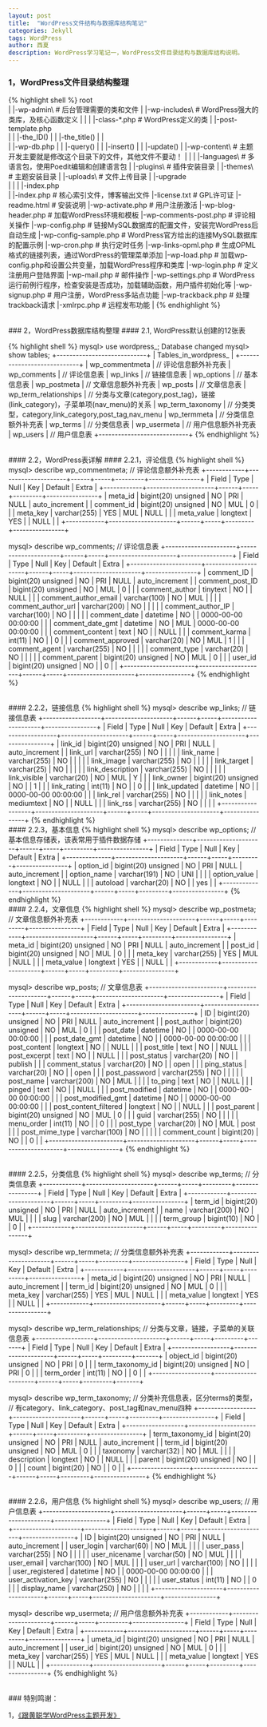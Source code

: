 ```yaml
---
layout: post
title:  "WordPress文件结构与数据库结构笔记"
categories: Jekyll
tags: WordPress
author: 西夏
description: WordPress学习笔记一，WordPress文件目录结构与数据库结构说明。
---
```

### 1，WordPress文件目录结构整理
{% highlight shell %}
   root\
    |
    |-wp-admin\             # 后台管理需要的类和文件
    |
    |-wp-includes\          # WordPress强大的类库，及核心函数定义
    |  |
    |  |-class-*.php        # WordPress定义的类
    |  |-post-template.php  
    |  |  |-the_ID()
    |  |  |-the_title()
    |  |           
    |  |-wp-db.php
    |  |  |-query()
    |  |  |-insert()
    |  |  |-update()
    |
    |-wp-content\            # 主题开发主要就是修改这个目录下的文件，其他文件不要动！
    |  |
    |  |-languages\          # 多语言包，使用Poedit编辑和创建语言包
    |  |-plugins\            # 插件安装目录
    |  |-themes\             # 主题安装目录
    |  |-uploads\            # 文件上传目录
    |  |-upgrade\
    |  |
    |  |-index.php       
    |
    |-index.php              # 核心索引文件，博客输出文件
    |-license.txt            # GPL许可证
    |-readme.html            # 安装说明
    |-wp-activate.php        # 用户注册激活
    |-wp-blog-header.php     # 加载WordPress环境和模板
    |-wp-comments-post.php   # 评论相关操作
    |-wp-config.php          # 链接MySQL数据库的配置文件，安装完WordPress后自动生成
    |-wp-config-sample.php   # WordPress官方给出的连接MySQL数据库的配置示例
    |-wp-cron.php            # 执行定时任务
    |-wp-links-opml.php      # 生成OPML格式的链接列表，通过WordPress的管理菜单添加
    |-wp-load.php            # 加载wp-config.php和设置公共变量，加载WordPress程序和类库
    |-wp-login.php           # 定义注册用户登陆界面
    |-wp-mail.php            # 邮件操作
    |-wp-settings.php        # WordPress运行前例行程序，检查安装是否成功，加载辅助函数，用户插件初始化等
    |-wp-signup.php          # 用户注册，WordPress多站点功能
    |-wp-trackback.php       # 处理trackback请求
    |-xmlrpc.php             # 远程发布功能
    |
{% endhighlight %}


<br/>
### 2，WordPress数据库结构整理
#### 2.1, WordPress默认创建的12张表

{% highlight shell %}
mysql> use wordpress_;
Database changed
mysql> show tables;
+----------------------------+
| Tables_in_wordpress_       |
+----------------------------+
| wp_commentmeta             |  // 评论信息额外补充表
| wp_comments                |  // 评论信息表
| wp_links                   |  // 链接信息表
| wp_options                 |  // 基本信息表
| wp_postmeta                |  // 文章信息额外补充表
| wp_posts                   |  // 文章信息表
| wp_term_relationships      |  // 分类与文章(category,post_tag)，链接(link_category)，子菜单项(nav_menu)的关系
| wp_term_taxonomy           |  // 分类类型，category,link_category,post_tag,nav_menu
| wp_termmeta                |  // 分类信息额外补充表
| wp_terms                   |  // 分类信息表
| wp_usermeta                |  // 用户信息额外补充表
| wp_users                   |  // 用户信息表
+----------------------------+
{% endhighlight %}

<br/>
#### 2.2，WordPress表详解
#### 2.2.1，评论信息
{% highlight shell %}
mysql> describe wp_commentmeta;         // 评论信息额外补充表
+------------+---------------------+------+-----+---------+----------------+
| Field      | Type                | Null | Key | Default | Extra          |
+------------+---------------------+------+-----+---------+----------------+
| meta_id    | bigint(20) unsigned | NO   | PRI | NULL    | auto_increment |
| comment_id | bigint(20) unsigned | NO   | MUL | 0       |                |
| meta_key   | varchar(255)        | YES  | MUL | NULL    |                |
| meta_value | longtext            | YES  |     | NULL    |                |
+------------+---------------------+------+-----+---------+----------------+

mysql> describe wp_comments;            // 评论信息表
+----------------------+---------------------+------+-----+---------------------+----------------+
| Field                | Type                | Null | Key | Default             | Extra          |
+----------------------+---------------------+------+-----+---------------------+----------------+
| comment_ID           | bigint(20) unsigned | NO   | PRI | NULL                | auto_increment |
| comment_post_ID      | bigint(20) unsigned | NO   | MUL | 0                   |                |
| comment_author       | tinytext            | NO   |     | NULL                |                |
| comment_author_email | varchar(100)        | NO   | MUL |                     |                |
| comment_author_url   | varchar(200)        | NO   |     |                     |                |
| comment_author_IP    | varchar(100)        | NO   |     |                     |                |
| comment_date         | datetime            | NO   |     | 0000-00-00 00:00:00 |                |
| comment_date_gmt     | datetime            | NO   | MUL | 0000-00-00 00:00:00 |                |
| comment_content      | text                | NO   |     | NULL                |                |
| comment_karma        | int(11)             | NO   |     | 0                   |                |
| comment_approved     | varchar(20)         | NO   | MUL | 1                   |                |
| comment_agent        | varchar(255)        | NO   |     |                     |                |
| comment_type         | varchar(20)         | NO   |     |                     |                |
| comment_parent       | bigint(20) unsigned | NO   | MUL | 0                   |                |
| user_id              | bigint(20) unsigned | NO   |     | 0                   |                |
+----------------------+---------------------+------+-----+---------------------+----------------+
{% endhighlight %}


<br/>
#### 2.2.2，链接信息
{% highlight shell %}
mysql> describe wp_links;               // 链接信息表
+------------------+---------------------+------+-----+---------------------+----------------+
| Field            | Type                | Null | Key | Default             | Extra          |
+------------------+---------------------+------+-----+---------------------+----------------+
| link_id          | bigint(20) unsigned | NO   | PRI | NULL                | auto_increment |
| link_url         | varchar(255)        | NO   |     |                     |                |
| link_name        | varchar(255)        | NO   |     |                     |                |
| link_image       | varchar(255)        | NO   |     |                     |                |
| link_target      | varchar(25)         | NO   |     |                     |                |
| link_description | varchar(255)        | NO   |     |                     |                |
| link_visible     | varchar(20)         | NO   | MUL | Y                   |                |
| link_owner       | bigint(20) unsigned | NO   |     | 1                   |                |
| link_rating      | int(11)             | NO   |     | 0                   |                |
| link_updated     | datetime            | NO   |     | 0000-00-00 00:00:00 |                |
| link_rel         | varchar(255)        | NO   |     |                     |                |
| link_notes       | mediumtext          | NO   |     | NULL                |                |
| link_rss         | varchar(255)        | NO   |     |                     |                |
+------------------+---------------------+------+-----+---------------------+----------------+
{% endhighlight %}


<br/>
#### 2.2.3，基本信息
{% highlight shell %}
mysql> describe wp_options;             // 基本信息存储表，该表常用于插件数据存储
+--------------+---------------------+------+-----+---------+----------------+
| Field        | Type                | Null | Key | Default | Extra          |
+--------------+---------------------+------+-----+---------+----------------+
| option_id    | bigint(20) unsigned | NO   | PRI | NULL    | auto_increment |
| option_name  | varchar(191)        | NO   | UNI |         |                |
| option_value | longtext            | NO   |     | NULL    |                |
| autoload     | varchar(20)         | NO   |     | yes     |                |
+--------------+---------------------+------+-----+---------+----------------+
{% endhighlight %}

<br/>
#### 2.2.4，文章信息
{% highlight shell %}
mysql> describe wp_postmeta;            // 文章信息额外补充表
+------------+---------------------+------+-----+---------+----------------+
| Field      | Type                | Null | Key | Default | Extra          |
+------------+---------------------+------+-----+---------+----------------+
| meta_id    | bigint(20) unsigned | NO   | PRI | NULL    | auto_increment |
| post_id    | bigint(20) unsigned | NO   | MUL | 0       |                |
| meta_key   | varchar(255)        | YES  | MUL | NULL    |                |
| meta_value | longtext            | YES  |     | NULL    |                |
+------------+---------------------+------+-----+---------+----------------+

mysql> describe wp_posts;               // 文章信息表
+-----------------------+---------------------+------+-----+---------------------+----------------+
| Field                 | Type                | Null | Key | Default             | Extra          |
+-----------------------+---------------------+------+-----+---------------------+----------------+
| ID                    | bigint(20) unsigned | NO   | PRI | NULL                | auto_increment |
| post_author           | bigint(20) unsigned | NO   | MUL | 0                   |                |
| post_date             | datetime            | NO   |     | 0000-00-00 00:00:00 |                |
| post_date_gmt         | datetime            | NO   |     | 0000-00-00 00:00:00 |                |
| post_content          | longtext            | NO   |     | NULL                |                |
| post_title            | text                | NO   |     | NULL                |                |
| post_excerpt          | text                | NO   |     | NULL                |                |
| post_status           | varchar(20)         | NO   |     | publish             |                |
| comment_status        | varchar(20)         | NO   |     | open                |                |
| ping_status           | varchar(20)         | NO   |     | open                |                |
| post_password         | varchar(255)        | NO   |     |                     |                |
| post_name             | varchar(200)        | NO   | MUL |                     |                |
| to_ping               | text                | NO   |     | NULL                |                |
| pinged                | text                | NO   |     | NULL                |                |
| post_modified         | datetime            | NO   |     | 0000-00-00 00:00:00 |                |
| post_modified_gmt     | datetime            | NO   |     | 0000-00-00 00:00:00 |                |
| post_content_filtered | longtext            | NO   |     | NULL                |                |
| post_parent           | bigint(20) unsigned | NO   | MUL | 0                   |                |
| guid                  | varchar(255)        | NO   |     |                     |                |
| menu_order            | int(11)             | NO   |     | 0                   |                |
| post_type             | varchar(20)         | NO   | MUL | post                |                |
| post_mime_type        | varchar(100)        | NO   |     |                     |                |
| comment_count         | bigint(20)          | NO   |     | 0                   |                |
+-----------------------+---------------------+------+-----+---------------------+----------------+
{% endhighlight %}

<br/>
#### 2.2.5，分类信息
{% highlight shell %}
mysql> describe wp_terms;               // 分类信息表
+------------+---------------------+------+-----+---------+----------------+
| Field      | Type                | Null | Key | Default | Extra          |
+------------+---------------------+------+-----+---------+----------------+
| term_id    | bigint(20) unsigned | NO   | PRI | NULL    | auto_increment |
| name       | varchar(200)        | NO   | MUL |         |                |
| slug       | varchar(200)        | NO   | MUL |         |                |
| term_group | bigint(10)          | NO   |     | 0       |                |
+------------+---------------------+------+-----+---------+----------------+

mysql> describe wp_termmeta;            // 分类信息额外补充表
+------------+---------------------+------+-----+---------+----------------+
| Field      | Type                | Null | Key | Default | Extra          |
+------------+---------------------+------+-----+---------+----------------+
| meta_id    | bigint(20) unsigned | NO   | PRI | NULL    | auto_increment |
| term_id    | bigint(20) unsigned | NO   | MUL | 0       |                |
| meta_key   | varchar(255)        | YES  | MUL | NULL    |                |
| meta_value | longtext            | YES  |     | NULL    |                |
+------------+---------------------+------+-----+---------+----------------+

mysql> describe wp_term_relationships;  // 分类与文章，链接，子菜单的关联信息表
+------------------+---------------------+------+-----+---------+-------+
| Field            | Type                | Null | Key | Default | Extra |
+------------------+---------------------+------+-----+---------+-------+
| object_id        | bigint(20) unsigned | NO   | PRI | 0       |       |
| term_taxonomy_id | bigint(20) unsigned | NO   | PRI | 0       |       |
| term_order       | int(11)             | NO   |     | 0       |       |
+------------------+---------------------+------+-----+---------+-------+

mysql> describe wp_term_taxonomy;       // 分类补充信息表，区分terms的类型，
                                        // 有category、link_category、post_tag和nav_menu四种
+------------------+---------------------+------+-----+---------+----------------+
| Field            | Type                | Null | Key | Default | Extra          |
+------------------+---------------------+------+-----+---------+----------------+
| term_taxonomy_id | bigint(20) unsigned | NO   | PRI | NULL    | auto_increment |
| term_id          | bigint(20) unsigned | NO   | MUL | 0       |                |
| taxonomy         | varchar(32)         | NO   | MUL |         |                |
| description      | longtext            | NO   |     | NULL    |                |
| parent           | bigint(20) unsigned | NO   |     | 0       |                |
| count            | bigint(20)          | NO   |     | 0       |                |
+------------------+---------------------+------+-----+---------+----------------+
{% endhighlight %}


<br/>
#### 2.2.6，用户信息
{% highlight shell %}
mysql> describe wp_users;               // 用户信息表
+---------------------+---------------------+------+-----+---------------------+----------------+
| Field               | Type                | Null | Key | Default             | Extra          |
+---------------------+---------------------+------+-----+---------------------+----------------+
| ID                  | bigint(20) unsigned | NO   | PRI | NULL                | auto_increment |
| user_login          | varchar(60)         | NO   | MUL |                     |                |
| user_pass           | varchar(255)        | NO   |     |                     |                |
| user_nicename       | varchar(50)         | NO   | MUL |                     |                |
| user_email          | varchar(100)        | NO   | MUL |                     |                |
| user_url            | varchar(100)        | NO   |     |                     |                |
| user_registered     | datetime            | NO   |     | 0000-00-00 00:00:00 |                |
| user_activation_key | varchar(255)        | NO   |     |                     |                |
| user_status         | int(11)             | NO   |     | 0                   |                |
| display_name        | varchar(250)        | NO   |     |                     |                |
+---------------------+---------------------+------+-----+---------------------+----------------+

mysql> describe wp_usermeta;            // 用户信息额外补充表
+------------+---------------------+------+-----+---------+----------------+
| Field      | Type                | Null | Key | Default | Extra          |
+------------+---------------------+------+-----+---------+----------------+
| umeta_id   | bigint(20) unsigned | NO   | PRI | NULL    | auto_increment |
| user_id    | bigint(20) unsigned | NO   | MUL | 0       |                |
| meta_key   | varchar(255)        | YES  | MUL | NULL    |                |
| meta_value | longtext            | YES  |     | NULL    |                |
+------------+---------------------+------+-----+---------+----------------+
{% endhighlight %}

<!-- 后面是文章参考资料 -->
<br/>
### 特别鸣谢：

1，[《跟黄聪学WordPress主题开发》][hc]

<!-- 文章插图和超链接 -->
[hc]: http://wphun.com/673
